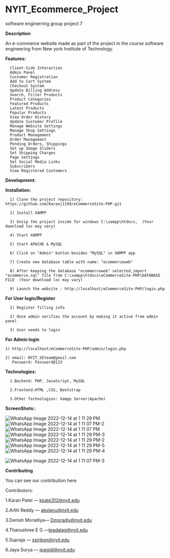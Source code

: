 # NYIT_Ecommerce_Project

software enginerring group project 7



**Description**

An e-commerce website made as part of the project in the course software engineering from New york Institute of Technology.

**Features:**

      Client-Side Interaction
      Admin Panel
      Customer Registration
      Add to Cart System
      Checkout System
      Update Billing Address
      Search, Filter Products
      Product Categories
      Featured Products
      Latest Products
      Popular Products
      View Order History
      Update Customer Profile
      Manage Website Settings
      Manage Shop Settings
      Product Management
      Order Management
      Pending Orders, Shippings
      Set up Image Sliders
      Set Shipping Charges
      Page Settings
      Set Social Media Links
      Subscribers
      View Registered Customers
      

**Development:**

**Installation:**


      1) Clone the project repository: https://github.com/Karanj1199/eCommerceSite-PHP.git

      2) Install XAMPP

      3) Unzip the project inside for windows C:\xampp\htdocs,  (Your download loc may vary)

      4) Start XAMPP

      5) Start APACHE & MySQL

      6) Click on "Admin" button besides "MySQL" in XAMPP app

      7) Create new database table with name: "ecommerceweb"

      8) After keeping the database "ecommerceweb" selected,import "ecommerce.sql" file from C:\xampp\htdocs\eCommerceSite-PHP\DATABASE FILE  (Your download loc may vary)

      9) Launch the website : http://localhost/eCommerceSite-PHP/login.php  

**For User login/Register**

      1) Register filling info

      2) Once admin verifies the account by making it active from admin panel

      3) User needs to login



**For Admin login**

    1) http://localhost/eCommerceSite-PHP/admin/login.php

    2) email: NYIT_SEteam@gmail.com
       Password: Password@123
   
  
**Technologies:**
    
      1.Backend: PHP, JavaScript, MySQL
   
      2.Frontend:HTML ,CSS, Bootstrap
   
      3.Other Technologies: Xampp Server(Apache)
   
   
  

**ScreenShots:**:


![WhatsApp Image 2022-12-14 at 1 11 29 PM](https://user-images.githubusercontent.com/37553333/207685778-16f5fd18-1614-468f-a4d3-99511ff43cf9.jpeg)
![WhatsApp Image 2022-12-14 at 1 11 07 PM-2](https://user-images.githubusercontent.com/37553333/207685781-697eadd5-34cb-4385-b8b7-0b4ce5c540d2.jpeg)
![WhatsApp Image 2022-12-14 at 1 11 07 PM](https://user-images.githubusercontent.com/37553333/207685785-cbd27daa-3906-40b8-be37-700cff42ee93.jpeg)
![WhatsApp Image 2022-12-14 at 1 11 29 PM-3](https://user-images.githubusercontent.com/37553333/207685775-53b7f826-7abe-47d1-9a91-61563a33aaef.jpeg)
![WhatsApp Image 2022-12-14 at 1 11 29 PM-2](https://user-images.githubusercontent.com/37553333/207685777-0de73da9-24fb-4a83-ac14-031dbb988005.jpeg)
![WhatsApp Image 2022-12-14 at 1 11 29 PM-5](https://user-images.githubusercontent.com/37553333/207685773-c6bac78e-4ae1-46ed-851f-55b1c10679d6.jpeg)
![WhatsApp Image 2022-12-14 at 1 11 29 PM-4](https://user-images.githubusercontent.com/37553333/207685774-9de2f675-f2c9-4fdc-8d11-900cc4bc3e6b.jpeg)


![WhatsApp Image 2022-12-14 at 1 11 07 PM-3](https://user-images.githubusercontent.com/37553333/207685779-248d4037-1ba9-4c29-afcf-5e3029e7e56c.jpeg)






**Contributing**

You can see our contribution here

Contributors:


1.Karan Patel — kpate312@nyit.edu

2.Arthi Reddy — akolanu@nyit.edu

3.Denish Moradiya— Dmoradiy@nyit.edu

4.Thanushree E G —teadalag@nyit.edu

5.Supraja — ssirikon@nyit.edu

6.Jaya Surya — jpagidi@nyit.edu


